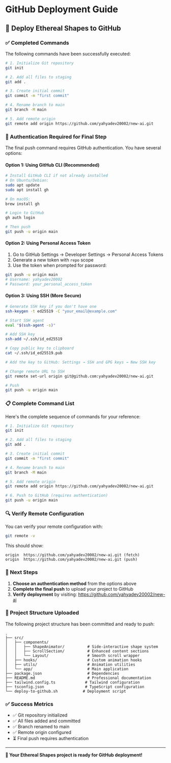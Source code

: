 # GitHub Deployment Guide

## 🚀 Deploy Ethereal Shapes to GitHub

### ✅ Completed Commands
The following commands have been successfully executed:

```bash
# 1. Initialize Git repository
git init

# 2. Add all files to staging
git add .

# 3. Create initial commit
git commit -m "first commit"

# 4. Rename branch to main
git branch -M main

# 5. Add remote origin
git remote add origin https://github.com/yahyadev20002/new-ai.git
```

### 🔐 Authentication Required for Final Step

The final push command requires GitHub authentication. You have several options:

#### Option 1: Using GitHub CLI (Recommended)
```bash
# Install GitHub CLI if not already installed
# On Ubuntu/Debian:
sudo apt update
sudo apt install gh

# On macOS:
brew install gh

# Login to GitHub
gh auth login

# Then push
git push -u origin main
```

#### Option 2: Using Personal Access Token
1. Go to GitHub Settings → Developer Settings → Personal Access Tokens
2. Generate a new token with `repo` scope
3. Use the token when prompted for password:
```bash
git push -u origin main
# Username: yahyadev20002
# Password: your_personal_access_token
```

#### Option 3: Using SSH (More Secure)
```bash
# Generate SSH key if you don't have one
ssh-keygen -t ed25519 -C "your_email@example.com"

# Start SSH agent
eval "$(ssh-agent -s)"

# Add SSH key
ssh-add ~/.ssh/id_ed25519

# Copy public key to clipboard
cat ~/.ssh/id_ed25519.pub

# Add the key to GitHub: Settings → SSH and GPG keys → New SSH key

# Change remote URL to SSH
git remote set-url origin git@github.com:yahyadev20002/new-ai.git

# Push
git push -u origin main
```

### 📋 Complete Command List

Here's the complete sequence of commands for your reference:

```bash
# 1. Initialize Git repository
git init

# 2. Add all files to staging
git add .

# 3. Create initial commit
git commit -m "first commit"

# 4. Rename branch to main
git branch -M main

# 5. Add remote origin
git remote add origin https://github.com/yahyadev20002/new-ai.git

# 6. Push to GitHub (requires authentication)
git push -u origin main
```

### 🔍 Verify Remote Configuration

You can verify your remote configuration with:
```bash
git remote -v
```

This should show:
```
origin  https://github.com/yahyadev20002/new-ai.git (fetch)
origin  https://github.com/yahyadev20002/new-ai.git (push)
```

### 🎯 Next Steps

1. **Choose an authentication method** from the options above
2. **Complete the final push** to upload your project to GitHub
3. **Verify deployment** by visiting: https://github.com/yahyadev20002/new-ai

### 📁 Project Structure Uploaded

The following project structure has been committed and ready to push:

```
.
├── src/
│   ├── components/
│   │   ├── ShapeAnimator/          # Side-interactive shape system
│   │   ├── ScrollSection/          # Enhanced content sections
│   │   └── Layout/                 # Smooth scroll wrapper
│   ├── hooks/                      # Custom animation hooks
│   ├── utils/                      # Animation utilities
│   └── app/                        # Main application
├── package.json                    # Dependencies
├── README.md                       # Professional documentation
├── tailwind.config.ts             # Tailwind configuration
├── tsconfig.json                  # TypeScript configuration
└── deploy-to-github.sh           # Deployment script
```

### ✅ Success Metrics

- ✅ Git repository initialized
- ✅ All files added and committed
- ✅ Branch renamed to main
- ✅ Remote origin configured
- ⏳ Final push requires authentication

---

**🎉 Your Ethereal Shapes project is ready for GitHub deployment!**